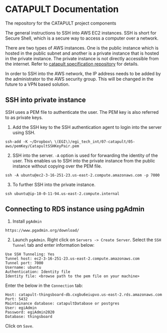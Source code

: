 # CATAPULT Documentation
The repository for the CATAPULT project components

The general instructions to SSH into AWS EC2 instances. SSH is short for Secure Shell, which is a secure way to access a computer over a network.

There are two types of AWS instances. One is the public instance which is hosted in the public subnet and another is a private instance that is hosted in the private instance. The private instance is not directly accessible from the internet. Refer to [catapult specification repository](https://github.com/BoxpowerInc/catapult-specification) for details.

In order to SSH into the AWS network, the IP address needs to be added by the administrator to the AWS security group. This will be changed in the future to a VPN based solution.

## SSH into private instance

SSH uses a PEM file to authenticate the user. The PEM key is also referred to as private keys.

1. Add the SSH key to the SSH authentication agent to login into the server using SSH.

```shell
ssh-add -K ~/Dropbox\ \(EGI\)/egi_tech_int/07-catapult/05-aws/pemKey/CatapultSSHKeyPair.pem
```
2. SSH into the server. ```-A``` option is used for forwarding the identity of the user. This enables us to SSH into the private instance from the public instance without copying over the PEM file. 
```shell
ssh -A ubuntu@ec2-3-16-251-23.us-east-2.compute.amazonaws.com -p 7000
```

3. To further SSH into the private instance.
```shell
ssh ubuntu@ip-10-0-11-94.us-east-2.compute.internal
```

## Connecting to RDS instance using pgAdmin

1. Install ```pgAdmin```
```shell
https://www.pgadmin.org/download/
```

2. Launch ```pgAdmin```. Right click on ```Servers -> Create Server```. Select the ```SSH Tunnel``` tab and enter information below:
```shell
Use SSH Tunneling: Yes
Tunnel host: ec2-3-16-251-23.us-east-2.compute.amazonaws.com
Tunnel port: 7000
Username: ubuntu 
Authentication: Identity file
Identity file: <browse path to the pem file on your machine>
```

Enter the below in the ```Connection``` tab:
```shell
Host: catapult-thingsboard-db.cxgbu6eiupvo.us-east-2.rds.amazonaws.com
Port: 5432
Maintainance database: catapultDatabase or postgres
User: egiAdmin
Password: egiAdmin2020 
Database: thingsboard
```

Click on ```Save```.
